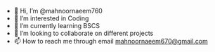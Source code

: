 - 👋 Hi, I’m @mahnoornaeem760
- 👀 I’m interested in Coding
- 🌱 I’m currently learning BSCS
- 💞️ I’m looking to collaborate on different projects
- 📫 How to reach me through email mahnoornaeem670@gmail.com


<!---
mahnoornaeem760/mahnoornaeem760 is a ✨ special ✨ repository because its `README.md` (this file) appears on your GitHub profile.
You can click the Preview link to take a look at your changes.
--->
